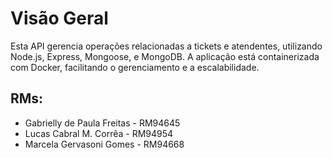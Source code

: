 # Visão Geral
Esta API gerencia operações relacionadas a tickets e atendentes, utilizando Node.js, Express, Mongoose, e MongoDB. A aplicação está containerizada com Docker, facilitando o gerenciamento e a escalabilidade.

## RMs:

* Gabrielly de Paula Freitas - RM94645
* Lucas Cabral M. Corrêa - RM94954
* Marcela Gervasoni Gomes - RM94668
